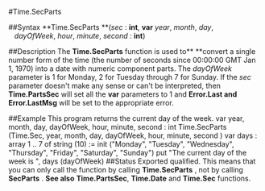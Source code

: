 
#Time.SecParts

##Syntax
**Time.SecParts **(*sec* : **int**, **var** *year*, *month*, *day*,    *dayOfWeek*, *hour*, *minute*, *second* : **int**)

##Description
The **Time.SecParts** function is used to** **convert a single number form of the time (the number of seconds since 00:00:00 GMT Jan 1, 1970) into a date with numeric component parts.
The *dayOfWeek* parameter is 1 for Monday, 2 for Tuesday through 7 for Sunday.
If the *sec* parameter doesn't make any sense or can't be interpreted, then **Time.PartsSec** will set all the **var** parameters to  1 and **Error.Last **and** Error.LastMsg** will be set to the appropriate error.

##Example
This program returns the current day of the week.
        var year, month, day, dayOfWeek, hour, minute, second : int
        Time.SecParts (Time.Sec, year, month, day, dayOfWeek, 
                                hour, minute, second )
        var days : array 1 .. 7 of string (10) := init ("Monday", "Tuesday", 
            "Wednesday", "Thursday", "Friday", "Saturday", "Sunday")
        put "The current day of the week is ", days (dayOfWeek)
##Status
Exported qualified.
This means that you can only call the function by calling **Time.SecParts** , not by calling **SecParts** .
**See also** **Time.PartsSec**, **Time.Date** and **Time.Sec** functions.
